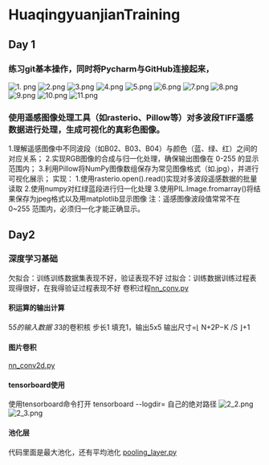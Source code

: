 # HuaqingyuanjianTraining
## Day 1
### 练习git基本操作，同时将Pycharm与GitHub连接起来，
![1.
png](../Screenshot/Day1/1.png)
![2.png](../Screenshot/Day1/2.png)
![3.png](../Screenshot/Day1/3.png)
![4.png](../Screenshot/Day1/4.png)
![5.png](../Screenshot/Day1/5.png)
![6.png](../Screenshot/Day1/6.png)
![7.png](../Screenshot/Day1/7.png)
![8.png](../Screenshot/Day1/8.png)
![9.png](../Screenshot/Day1/9.png)
![10.png](../Screenshot/Day1/10.png)
![11.png](../Screenshot/Day1/11.png)
### 使用遥感图像处理工具（如rasterio、Pillow等）对多波段TIFF遥感数据进行处理，生成可视化的真彩色图像。
1.理解遥感图像中不同波段（如B02、B03、B04）与颜色（蓝、绿、红）之间的对应关系；
2.实现RGB图像的合成与归一化处理，确保输出图像在 0-255 的显示范围内；
3.利用Pillow将NumPy图像数组保存为常见图像格式（如.jpg），并进行可视化展示；
实现：
1.使用rasterio.open().read()实现对多波段遥感数据的批量读取
2.使用numpy对红绿蓝段进行归一化处理
3.使用PIL.Image.fromarray()将结果保存为jpeg格式以及用matplotlib显示图像
注：遥感图像波段值常常不在 0~255 范围内，必须归一化才能正确显示。

## Day2
### 深度学习基础
欠拟合：训练训练数据集表现不好，验证表现不好
过拟合：训练数据训练过程表现得很好，在我得验证过程表现不好
卷积过程[nn_conv.py](2022/Day2/Fundamentals_of_Deep_Learning/nn_conv.py)
#### 积运算的输出计算
5*5的输入数据 3*3的卷积核 步长1 填充1，输出5x5 
输出尺寸=⌊ N+2P−K /S ⌋+1
#### 图片卷积
[nn_conv2d.py](2022/Day2/Fundamentals_of_Deep_Learning/nn_conv2d.py)
#### tensorboard使用
使用tensorboard命令打开
tensorboard --logdir= 自己的绝对路径
![2_2.png](../Screenshot/Day2/2_2.png)
![2_3.png](../Screenshot/Day2/2_3.png)
#### 池化层
代码里面是最大池化，还有平均池化
[pooling_layer.py](2022/Day2/Fundamentals_of_Deep_Learning/pooling_layer.py)
